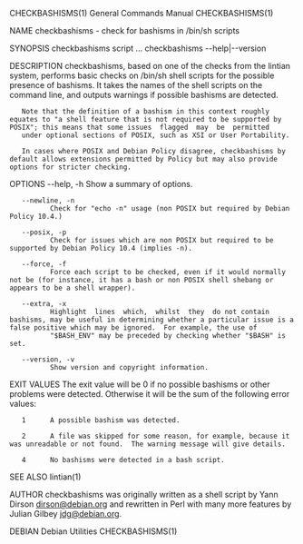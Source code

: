 CHECKBASHISMS(1)                                                                         General Commands Manual                                                                         CHECKBASHISMS(1)

NAME
       checkbashisms - check for bashisms in /bin/sh scripts

SYNOPSIS
       checkbashisms script ...
       checkbashisms --help|--version

DESCRIPTION
       checkbashisms,  based on one of the checks from the lintian system, performs basic checks on /bin/sh shell scripts for the possible presence of bashisms.  It takes the names of the shell scripts
       on the command line, and outputs warnings if possible bashisms are detected.

       Note that the definition of a bashism in this context roughly equates to "a shell feature that is not required to be supported by POSIX"; this means that some issues  flagged  may  be  permitted
       under optional sections of POSIX, such as XSI or User Portability.

       In cases where POSIX and Debian Policy disagree, checkbashisms by default allows extensions permitted by Policy but may also provide options for stricter checking.

OPTIONS
       --help, -h
              Show a summary of options.

       --newline, -n
              Check for "echo -n" usage (non POSIX but required by Debian Policy 10.4.)

       --posix, -p
              Check for issues which are non POSIX but required to be supported by Debian Policy 10.4 (implies -n).

       --force, -f
              Force each script to be checked, even if it would normally not be (for instance, it has a bash or non POSIX shell shebang or appears to be a shell wrapper).

       --extra, -x
              Highlight  lines  which,  whilst  they  do not contain bashisms, may be useful in determining whether a particular issue is a false positive which may be ignored.  For example, the use of
              "$BASH_ENV" may be preceded by checking whether "$BASH" is set.

       --version, -v
              Show version and copyright information.

EXIT VALUES
       The exit value will be 0 if no possible bashisms or other problems were detected.  Otherwise it will be the sum of the following error values:

       1      A possible bashism was detected.

       2      A file was skipped for some reason, for example, because it was unreadable or not found.  The warning message will give details.

       4      No bashisms were detected in a bash script.

SEE ALSO
       lintian(1)

AUTHOR
       checkbashisms was originally written as a shell script by Yann Dirson <dirson@debian.org> and rewritten in Perl with many more features by Julian Gilbey <jdg@debian.org>.

DEBIAN                                                                                       Debian Utilities                                                                            CHECKBASHISMS(1)

